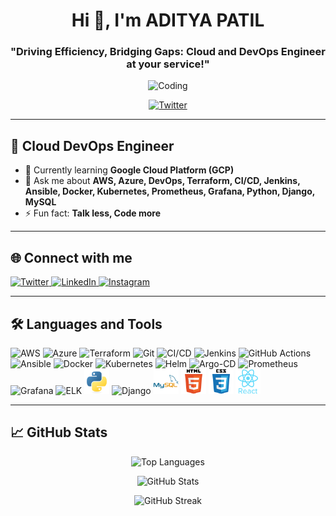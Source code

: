 
<!-- Optional: Header Banner -->
<!-- [![MasterHead](https://1.bp.blogspot.com/-7A4WynwLsM...)](https://itzaadiiiii.io) -->

<h1 align="center">Hi 👋, I'm ADITYA PATIL</h1>
<h3 align="center">"Driving Efficiency, Bridging Gaps: Cloud and DevOps Engineer at your service!"</h3>

<p align="center">
  <img src="https://cdn.dribbble.com/users/1162077/screenshots/3848914/programmer.gif" alt="Coding" width="400" />
</p>

<p align="center">
  <a href="https://x.com/itzaadiiiii_" target="_blank">
    <img src="https://img.shields.io/twitter/follow/itzaadiiiii_?logo=twitter&style=for-the-badge" alt="Twitter" />
  </a>
</p>

---

## 🔭 Cloud DevOps Engineer

- 🌱 Currently learning **Google Cloud Platform (GCP)**
- 💬 Ask me about **AWS, Azure, DevOps, Terraform, CI/CD, Jenkins, Ansible, Docker, Kubernetes, Prometheus, Grafana, Python, Django, MySQL**
- ⚡ Fun fact: **Talk less, Code more**

---

## 🌐 Connect with me

<p align="left">
  <a href="https://twitter.com/itzaadiiiii_" target="_blank">
    <img src="https://raw.githubusercontent.com/rahuldkjain/github-profile-readme-generator/master/src/images/icons/Social/twitter.svg" alt="Twitter" height="30" width="40" />
  </a>
  <a href="https://www.linkedin.com/in/aadiityapatil420/" target="_blank">
    <img src="https://raw.githubusercontent.com/rahuldkjain/github-profile-readme-generator/master/src/images/icons/Social/linked-in-alt.svg" alt="LinkedIn" height="30" width="40" />
  </a>
  <a href="https://instagram.com/itzaadiiiii_" target="_blank">
    <img src="https://raw.githubusercontent.com/rahuldkjain/github-profile-readme-generator/master/src/images/icons/Social/instagram.svg" alt="Instagram" height="30" width="40" />
  </a>
</p>

---

## 🛠️ Languages and Tools

<p align="left">
  <img src="https://www.vectorlogo.zone/logos/amazon_aws/amazon_aws-icon.svg" alt="AWS" width="40" height="40"/>
  <img src="https://www.vectorlogo.zone/logos/microsoft_azure/microsoft_azure-icon.svg" alt="Azure" width="40" height="40"/>
  <img src="https://www.vectorlogo.zone/logos/terraformio/terraformio-icon.svg" alt="Terraform" width="40" height="40"/>
  <img src="https://www.vectorlogo.zone/logos/git-scm/git-scm-icon.svg" alt="Git" width="40" height="40"/>
  <img src="https://imgs.search.brave.com/X-gc54tj5zwabhRm6NiybvGuIvBuY80rXIz_RwgChzo/rs:fit:860:0:0:0/g:ce/aHR0cHM6Ly93d3cu/c2h1dHRlcnN0b2Nr/LmNvbS9pbWFnZS12/ZWN0b3IvdmVjdG9y/LWlsbHVzdHJhdGlv/bi1jaS1jZC1jb250/aW51b3VzLTI2MG53/LTIyNDM5OTExMzEu/anBn" alt="CI/CD" width="40" height="40"/>
  <img src="https://cdn.worldvectorlogo.com/logos/jenkins-1.svg" alt="Jenkins" width="40" height="40"/>
  <img src="https://avatars.githubusercontent.com/u/44036562?s=200&v=4" alt="GitHub Actions" width="40" height="40"/>
  <img src="https://imgs.search.brave.com/bhzYzyP9LcMSyCMeQ8-UPH8Vkql-egMNVaRJXI4izYo/rs:fit:860:0:0:0/g:ce/aHR0cHM6Ly9pY29u/LmljZXBhbmVsLmlv/L1RlY2hub2xvZ3kv/c3ZnL0Fuc2libGUu/c3Zn" alt="Ansible" width="40" height="40"/>
  <img src="https://imgs.search.brave.com/stfUnjoNhMd6iTS3lwV7nDIwKu7SDS670RGBOWdjg1s/rs:fit:860:0:0:0/g:ce/aHR0cHM6Ly9jZG4u/aWNvbnNjb3V0LmNv/bS9pY29uL2ZyZWUv/cG5nLTI1Ni9mcmVl/LWRvY2tlci1sb2dv/LWljb24tZG93bmxv/YWQtaW4tc3ZnLXBu/Zy1naWYtZmlsZS1m/b3JtYXRzLS1icmFu/ZC1kZXZlbG9wbWVu/dC10b29scy1wYWNr/LWxvZ29zLWljb25z/LTIyNjA5MS5wbmc_/Zj13ZWJwJnc9MjU2" alt="Docker" width="40" height="40"/>
  <img src="https://imgs.search.brave.com/o9TjXTGve5VbrxwRJJhN7ZIUfC_gy8VWjbL7EbA4Tdo/rs:fit:860:0:0:0/g:ce/aHR0cHM6Ly9zdHls/ZXMucmVkZGl0bWVk/aWEuY29tL3Q1XzMz/ZjY4L3N0eWxlcy9j/b21tdW5pdHlJY29u/X28zdG9jNmVheWli/YjEucG5nP3dpZHRo/PTQ4JmhlaWdodD00/OCZmcmFtZT0xJmF1/dG89d2VicCZjcm9w/PTQ4OjQ4LHNtYXJ0/JnM9ZTU2MzYwMDVj/NmNhZjQ4ZmM4ZmJh/NWZmNGQ2MzY3MDUz/ZjhjMjgxMA" alt="Kubernetes" width="40" height="40"/>
  <img src="https://imgs.search.brave.com/THHxUyLhHUAlNdxdBFqrJ2flCfRGu1gfp4HyzklOEQs/rs:fit:860:0:0:0/g:ce/aHR0cHM6Ly9oZWxt/LnNoL2ltZy9oZWxt/LnN2Zw" alt="Helm" width="40" height="40"/>
  <img src="https://imgs.search.brave.com/FNvSR1fiGs18al_kaAdd3BE9JXLTuWBPA54Fhk4kZIs/rs:fit:860:0:0:0/g:ce/aHR0cHM6Ly93d3cu/d2VzY2FsZS5mci9o/cy1mcy9odWJmcy9h/cmdvLWljb24tY29s/b3IucG5nP3dpZHRo/PTMwMCZoZWlnaHQ9/MzAwJm5hbWU9YXJn/by1pY29uLWNvbG9y/LnBuZw" alt="Argo-CD" width="40" height="40"/>
  <img src="https://imgs.search.brave.com/S17zZKE7zmDNm7MGLMnJUY7plTZhTcACWCCeryhbBLg/rs:fit:860:0:0:0/g:ce/aHR0cHM6Ly9ncmFm/YW5hLmNvbS9hcGkv/cGx1Z2lucy9wcm9t/ZXRoZXVzL3ZlcnNp/b25zLzUuMC4wL2xv/Z29zL2xhcmdl" alt="Prometheus" width="40" height="40"/>
  <img src="https://imgs.search.brave.com/tkeFNHWwgRm3e39qKl-pYqYtBTLv1x8gqEKdUjoh0AQ/rs:fit:860:0:0:0/g:ce/aHR0cHM6Ly9pbWFn/ZXMuaWNvbi1pY29u/cy5jb20vMjY5OS9Q/TkcvOTYvZ3JhZmFu/YV9sb2dvX2ljb25f/MTcxMDQ4LnBuZw" alt="Grafana" width="40" height="40"/>
  <img src="https://imgs.search.brave.com/jv0eYO3rZeXViMd98w8GCmnfWN6nay2C1jAd3CmyeRA/rs:fit:860:0:0:0/g:ce/aHR0cHM6Ly9saDct/cnQuZ29vZ2xldXNl/cmNvbnRlbnQuY29t/L2RvY3N6L0FEXzRu/WGUtUjJ0T3V5V0l3/Yl9vbUwtSHYwUjJE/bTJCaW5oOVVSa0Ro/SlpwbHZJTU9WbnM4/bzNxRU9qY2tieF82/Vi1xSzltV1VULVBI/WTlqMi1MR0RmME5h/NEFTQXRtUWhndFo0/eHdyYmptUlFjTnct/N25KcmJhZ2Yxdkdy/YVI3TTVoSFJidFBn/RVRhP2tleT1sSDh2/ZjlQQnJwWU9ZbVdW/Vk5GQlhGb2Q" alt="ELK" width="40" height="40"/>
  <img src="https://raw.githubusercontent.com/devicons/devicon/master/icons/python/python-original.svg" alt="Python" width="40" height="40"/>
  <img src="https://cdn.worldvectorlogo.com/logos/django.svg" alt="Django" width="40" height="40"/>
  <img src="https://raw.githubusercontent.com/devicons/devicon/master/icons/mysql/mysql-original-wordmark.svg" alt="MySQL" width="40" height="40"/>
  <img src="https://raw.githubusercontent.com/devicons/devicon/master/icons/html5/html5-original-wordmark.svg" alt="HTML5" width="40" height="40"/>
  <img src="https://raw.githubusercontent.com/devicons/devicon/master/icons/css3/css3-original-wordmark.svg" alt="CSS3" width="40" height="40"/>
  <img src="https://raw.githubusercontent.com/devicons/devicon/master/icons/react/react-original-wordmark.svg" alt="React" width="40" height="40"/>
</p>

---

## 📈 GitHub Stats

<p align="center">
  <img src="https://github-readme-stats.vercel.app/api/top-langs?username=itzaadiiiii&show_icons=true&locale=en&layout=compact" alt="Top Languages" />
</p>

<p align="center">
  <img src="https://github-readme-stats.vercel.app/api?username=itzaadiiiii&show_icons=true&locale=en" alt="GitHub Stats" />
</p>

<p align="center">
  <img src="https://streak-stats.demolab.com?user=itzaadiiiii" alt="GitHub Streak" />
</p>






